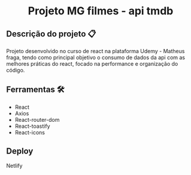 # <h1 align="center">Projeto MG filmes - api tmdb</h1>

## Descrição do projeto 📋

Projeto desenvolvido no curso de react na plataforma Udemy - Matheus fraga, tendo como principal objetivo o consumo de dados da api com as melhores práticas do react, focado na performance e organização do código.

## Ferramentas 🛠

- React
- Axios
- React-router-dom
- React-toastify
- React-icons

## Deploy

Netlify
